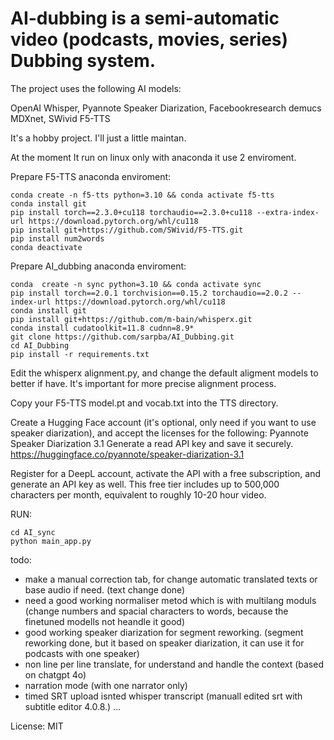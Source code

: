 # AI-dubbing is a semi-automatic video (podcasts, movies, series) Dubbing system.

The project uses the following AI models:

OpenAI Whisper, 
Pyannote Speaker Diarization, 
Facebookresearch demucs MDXnet, 
SWivid F5-TTS

It's a hobby project. I'll just a little maintan.

At the moment It run on linux only with anaconda it use 2 enviroment.

Prepare F5-TTS anaconda enviroment:
```
conda create -n f5-tts python=3.10 && conda activate f5-tts
conda install git
pip install torch==2.3.0+cu118 torchaudio==2.3.0+cu118 --extra-index-url https://download.pytorch.org/whl/cu118
pip install git+https://github.com/SWivid/F5-TTS.git
pip install num2words
conda deactivate
```

Prepare AI_dubbing anaconda enviroment:
```
conda  create -n sync python=3.10 && conda activate sync
pip install torch==2.0.1 torchvision==0.15.2 torchaudio==2.0.2 --index-url https://download.pytorch.org/whl/cu118
conda install git
pip install git+https://github.com/m-bain/whisperx.git
conda install cudatoolkit=11.8 cudnn=8.9*
git clone https://github.com/sarpba/AI_Dubbing.git
cd AI_Dubbing
pip install -r requirements.txt
```
Edit the whisperx alignment.py, and change the default aligment models to better if have. It's important for more precise alignment process.

Copy your F5-TTS model.pt and vocab.txt into the TTS directory. 

Create a Hugging Face account (it's optional, only need if you want to use speaker diarization), and accept the licenses for the following:
Pyannote Speaker Diarization 3.1 Generate a read API key and save it securely. https://huggingface.co/pyannote/speaker-diarization-3.1


Register for a DeepL account, activate the API with a free subscription, and generate an API key as well. This free tier includes up to 500,000 characters per month, equivalent to roughly 10-20 hour video.

RUN:
```
cd AI_sync
python main_app.py
```

todo:

- make a manual correction tab, for change automatic translated texts or base audio if need. (text change done)
- need a good working normaliser metod which is with multilang moduls (change numbers and spacial characters to words, because the finetuned modells not heandle it good)
- good working speaker diarization for segment reworking. (segment reworking done, but it based on speaker diarization, it can use it for podcasts with one speaker)
- non line per line translate, for understand and handle the context (based on chatgpt 4o)
- narration mode (with one narrator only)
- timed SRT upload isnted whisper transcript (manuall edited srt with subtitle editor 4.0.8.)
...

License: MIT
